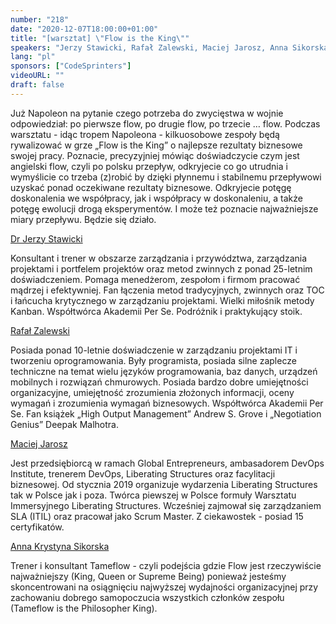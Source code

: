 ```yaml
---
number: "218"
date: "2020-12-07T18:00:00+01:00"
title: "[warsztat] \"Flow is the King\""
speakers: "Jerzy Stawicki, Rafał Zalewski, Maciej Jarosz, Anna Sikorska"
lang: "pl"
sponsors: ["CodeSprinters"]
videoURL: ""
draft: false
---
```


Już Napoleon na pytanie czego potrzeba do zwycięstwa w wojnie odpowiedział: po pierwsze flow, po drugie flow, po trzecie … flow. Podczas warsztatu - idąc tropem Napoleona - kilkuosobowe zespoły będą rywalizować w grze „Flow is the King” o najlepsze rezultaty biznesowe swojej pracy.
Poznacie, precyzyjniej mówiąc doświadczycie czym jest angielski flow, czyli po polsku przepływ, odkryjecie co go utrudnia i wymyślicie co trzeba (z)robić by dzięki płynnemu i stabilnemu przepływowi uzyskać ponad oczekiwane rezultaty biznesowe. Odkryjecie potęgę doskonalenia we współpracy, jak i współpracy w doskonaleniu, a także potęgę ewolucji drogą eksperymentów. I może też poznacie najważniejsze miary przepływu.
Będzie się działo.


<a href="https://www.linkedin.com/in/jerzy-stawicki-5336ba" target="_blank">Dr Jerzy Stawicki</a> 

Konsultant i trener w obszarze zarządzania i przywództwa, zarządzania projektami i portfelem projektów oraz metod zwinnych z ponad 25-letnim doświadczeniem. Pomaga menedżerom, zespołom i firmom pracować mądrzej i efektywniej. Fan łączenia metod tradycyjnych, zwinnych oraz TOC i łańcucha krytycznego w zarządzaniu projektami. Wielki miłośnik metody Kanban. Współtwórca Akademii Per Se. Podróżnik i praktykujący stoik.

<a href="https://www.linkedin.com/in/rafalzalewski/" target="_blank">Rafał Zalewski</a> 

Posiada ponad 10-letnie doświadczenie w zarządzaniu projektami IT i tworzeniu oprogramowania. Były programista, posiada silne zaplecze techniczne na temat wielu języków programowania, baz danych, urządzeń mobilnych i rozwiązań chmurowych. Posiada bardzo dobre umiejętności organizacyjne, umiejętność zrozumienia złożonych informacji, oceny wymagań i zrozumienia wymagań biznesowych. Współtwórca Akademii Per Se. Fan książek „High Output Management” Andrew S. Grove i „Negotiation Genius” Deepak Malhotra.

<a href="https://www.linkedin.com/in/maciekjarosz/" target="_blank">Maciej Jarosz</a> 

Jest przedsiębiorcą w ramach Global Entrepreneurs, ambasadorem DevOps Institute, trenerem DevOps, Liberating Structures oraz facylitacji biznesowej. Od stycznia 2019 organizuje wydarzenia Liberating Structures tak w Polsce jak i poza. Twórca piewszej w Polsce formuły Warsztatu Immersyjnego Liberating Structures. Wcześniej zajmował się zarządzaniem SLA (ITIL) oraz pracował jako Scrum Master. Z ciekawostek - posiad 15 certyfikatów.

<a href="https://www.linkedin.com/in/annasikorska1/" target="_blank">Anna Krystyna Sikorska</a> 


Trener i konsultant Tameflow - czyli podejścia gdzie Flow jest rzeczywiście najważniejszy (King, Queen or Supreme Being) ponieważ jesteśmy skoncentrowani na osiągnięciu najwyższej wydajności organizacyjnej przy zachowaniu dobrego samopoczucia wszystkich członków zespołu (Tameflow is the Philosopher King).


